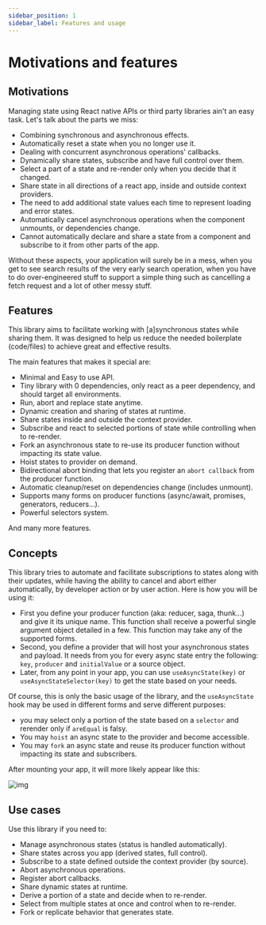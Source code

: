 ```yaml
---
sidebar_position: 1
sidebar_label: Features and usage
---
```


# Motivations and features

## Motivations
Managing state using React native APIs or third party libraries ain't an easy task. Let's talk about the parts we miss:

- Combining synchronous and asynchronous effects.
- Automatically reset a state when you no longer use it.
- Dealing with concurrent asynchronous operations' callbacks.
- Dynamically share states, subscribe and have full control over them.
- Select a part of a state and re-render only when you decide that it changed.
- Share state in all directions of a react app, inside and outside context providers.
- The need to add additional state values each time to represent loading and error states.
- Automatically cancel asynchronous operations when the component unmounts, or dependencies change.
- Cannot automatically declare and share a state from a component and subscribe to it from other parts of the app.

Without these aspects, your application will surely be in a mess, when you get to see search results of the very early
search operation, when you have to do over-engineered stuff to support a simple thing such as cancelling a fetch request
and a lot of other messy stuff.

## Features
This library aims to facilitate working with [a]synchronous states while sharing them.
It was designed to help us reduce the needed boilerplate (code/files) to achieve great and effective results.

The main features that makes it special are:
- Minimal and Easy to use API.
- Tiny library with 0 dependencies, only react as a peer dependency, and should target all environments.
- Run, abort and replace state anytime.
- Dynamic creation and sharing of states at runtime.
- Share states inside and outside the context provider.
- Subscribe and react to selected portions of state while controlling when to re-render.
- Fork an asynchronous state to re-use its producer function without impacting its state value.
- Hoist states to provider on demand.
- Bidirectional abort binding that lets you register an `abort callback` from the producer function.
- Automatic cleanup/reset on dependencies change (includes unmount).
- Supports many forms on producer functions (async/await, promises, generators, reducers...).
- Powerful selectors system.

And many more features.


## Concepts

This library tries to automate and facilitate subscriptions to states along with their updates, while having the ability
to cancel and abort either automatically, by developer action or by user action.
Here is how you will be using it:

- First you define your producer function (aka: reducer, saga, thunk...) and give it its unique name. This function shall
  receive a powerful single argument object detailed in a few. This function may take any of the supported forms.
- Second, you define a provider that will host your asynchronous states and payload. It needs from you for every async state
  entry the following: `key`, `producer` and `initialValue` or a source object.
- Later, from any point in your app, you can use `useAsyncState(key)` or `useAsyncStateSelector(key)` to get the state
  based on your needs.

Of course, this is only the basic usage of the library, and the `useAsyncState` hook may be used in different forms
and serve different purposes:
- you may select only a portion of the state based on a `selector` and rerender only if `areEqual` is falsy.
- You may `hoist` an async state to the provider and become accessible.
- You may `fork` an async state and reuse its producer function without impacting its state and subscribers.

After mounting your app, it will more likely appear like this:

![img](/img/provider-app.png)

## Use cases

Use this library if you need to:

- Manage asynchronous states (status is handled automatically).
- Share states across you app (derived states, full control).
- Subscribe to a state defined outside the context provider (by source).
- Abort asynchronous operations.
- Register abort callbacks.
- Share dynamic states at runtime.
- Derive a portion of a state and decide when to re-render.
- Select from multiple states at once and control when to re-render.
- Fork or replicate behavior that generates state.
